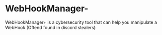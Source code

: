 # WebHookManager-
WebHookManager+ is a cybersecurity tool that can help you manipulate a WebHook (Oftend found in discord stealers)
